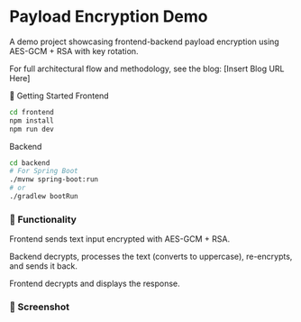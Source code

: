 # Payload Encryption Demo

A demo project showcasing frontend-backend payload encryption using AES-GCM + RSA with key rotation.

For full architectural flow and methodology, see the blog: [Insert Blog URL Here]

🚀 Getting Started
Frontend
```bash
cd frontend
npm install
npm run dev
```

Backend
```bash
cd backend
# For Spring Boot
./mvnw spring-boot:run
# or
./gradlew bootRun
```

### 📝 Functionality

Frontend sends text input encrypted with AES-GCM + RSA.

Backend decrypts, processes the text (converts to uppercase), re-encrypts, and sends it back.

Frontend decrypts and displays the response.

### 📸 Screenshot

